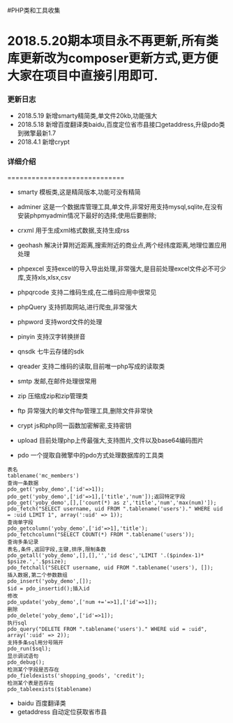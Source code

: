 #PHP类和工具收集


# 2018.5.20期本项目永不再更新,所有类库更新改为composer更新方式,更方便大家在项目中直接引用即可.

### 更新日志
- 2018.5.19 新增smarty精简类,单文件20kb,功能强大
- 2018.5.18 新增百度翻译类baidu,百度定位省市县接口getaddress,升级pdo类到微擎最新1.7
- 2018.4.1 新增crypt


### 详细介绍
=============================
- smarty 模板类,这是精简版本,功能可没有精简
- adminer 这是一个数据库管理工具,单文件,非常好用支持mysql,sqlite,在没有安装phpmyadmin情况下最好的选择;使用后要删除;
- crxml 用于生成xml格式数据,支持生成rss
- geohash 解决计算附近距离,搜索附近的商业点,两个经纬度距离,地理位置应用处理
- phpexcel 支持excel的导入导出处理,非常强大,是目前处理excel文件必不可少库,支持xls,xlsx,csv

- phpqrcode 支持二维码生成,在二维码应用中很常见
- phpQuery 支持抓取网站,进行爬虫,非常强大
- phpword 支持word文件的处理

- pinyin 支持汉字转换拼音
- qnsdk 七牛云存储的sdk
- qreader 支持二维码的读取,目前唯一php写成的读取类
- smtp 发邮,在邮件处理很常用
- zip 压缩成zip和zip管理类
- ftp 异常强大的单文件ftp管理工具,删除文件非常快
- crypt js和php同一函数加密解密,支持密钥
- upload 目前处理php上传最强大,支持图片,文件以及base64编码图片
- pdo 一个提取自微擎中的pdo方式处理数据库的工具类

~~~
表名 
tablename('mc_members')
查询一条数据
pdo_get('yoby_demo',['id'=>1]);
pdo_get('yoby_demo',['id'=>1],['title','num']);返回特定字段
pdo_get('yoby_demo',[],['count(*) as z','title','num','max(num)']);
pdo_fetch("SELECT username, uid FROM ".tablename('users')." WHERE uid = :uid LIMIT 1", array(':uid' => 1));
查询单字段
pdo_getcolumn('yoby_demo',['id'=>1],'title');
pdo_fetchcolumn("SELECT COUNT(*) FROM ".tablename('users'));
查询多条记录
表名,条件,返回字段,主键,排序,限制条数
pdo_getall('yoby_demo',[],[],'','id desc','LIMIT '.($pindex-1)* $psize.','.$psize); 
pdo_fetchall("SELECT username, uid FROM ".tablename('users'), []);
插入数据,第二个参数数组
pdo_insert('yoby_demo',[]);
$id = pdo_insertid();插入id
修改
pdo_update('yoby_demo',['num +='=>1],['id'=>1]);
删除
pdo_delete('yoby_demo',['id'=>1]);
执行sql
pdo_query("DELETE FROM ".tablename('users')." WHERE uid = :uid", array(':uid' => 2));
支持多条sql用分号隔开
pdo_run($sql);
显示调试语句
pdo_debug();
检测某个字段是否存在
pdo_fieldexists('shopping_goods', 'credit');
检测某个表是否存在
pdo_tableexists($tablename)
~~~
- baidu 百度翻译类
- getaddress 自动定位获取省市县
